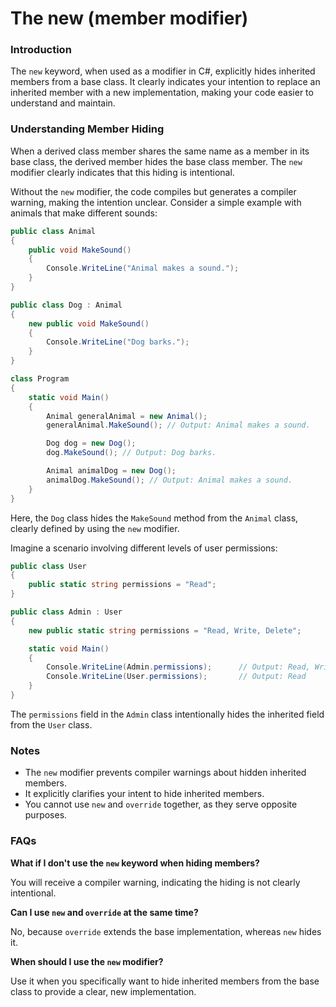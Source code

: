 # The new (member modifier)

### Introduction

The `new` keyword, when used as a modifier in C#, explicitly hides inherited members from a base class. It clearly indicates your intention to replace an inherited member with a new implementation, making your code easier to understand and maintain.

### Understanding Member Hiding

When a derived class member shares the same name as a member in its base class, the derived member hides the base class member. The `new` modifier clearly indicates that this hiding is intentional.

Without the `new` modifier, the code compiles but generates a compiler warning, making the intention unclear. Consider a simple example with animals that make different sounds:

```csharp
public class Animal
{
    public void MakeSound()
    {
        Console.WriteLine("Animal makes a sound.");
    }
}

public class Dog : Animal
{
    new public void MakeSound()
    {
        Console.WriteLine("Dog barks.");
    }
}

class Program
{
    static void Main()
    {
        Animal generalAnimal = new Animal();
        generalAnimal.MakeSound(); // Output: Animal makes a sound.

        Dog dog = new Dog();
        dog.MakeSound(); // Output: Dog barks.

        Animal animalDog = new Dog();
        animalDog.MakeSound(); // Output: Animal makes a sound.
    }
}
```

Here, the `Dog` class hides the `MakeSound` method from the `Animal` class, clearly defined by using the `new` modifier.

Imagine a scenario involving different levels of user permissions:

```csharp
public class User
{
    public static string permissions = "Read";
}

public class Admin : User
{
    new public static string permissions = "Read, Write, Delete";

    static void Main()
    {
        Console.WriteLine(Admin.permissions);      // Output: Read, Write, Delete
        Console.WriteLine(User.permissions);       // Output: Read
    }
}
```

The `permissions` field in the `Admin` class intentionally hides the inherited field from the `User` class.

### Notes

* The `new` modifier prevents compiler warnings about hidden inherited members.
* It explicitly clarifies your intent to hide inherited members.
* You cannot use `new` and `override` together, as they serve opposite purposes.



### FAQs

**What if I don't use the `new` keyword when hiding members?**

You will receive a compiler warning, indicating the hiding is not clearly intentional.

**Can I use `new` and `override` at the same time?**

No, because `override` extends the base implementation, whereas `new` hides it.

**When should I use the `new` modifier?**

Use it when you specifically want to hide inherited members from the base class to provide a clear, new implementation.
